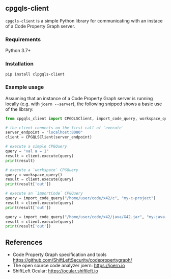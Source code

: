 ## cpgqls-client

`cpgqls-client` is a simple Python library for communicating with an instace of
a Code Property Graph server.

### Requirements

Python 3.7+

### Installation

```
pip install clpgqls-client
```

### Example usage

Assuming that an instance of a Code Property Graph server is running locally
(e.g. with `joern --server`), the following snipped shows a basic use of the
library:

```python
from cpgqls_client import CPGQLSClient, import_code_query, workspace_query

# the client connects on the first call of `execute`
server_endpoint = "localhost:8080"
client = CPGQLSClient(server_endpoint)

# execute a simple CPGQuery
query = "val a = 1"
result = client.execute(query)
print(result)

# execute a `workspace` CPGQuery
query = workspace_query()
result = client.execute(query)
print(result['out'])

# execute an `importCode` CPGQuery
query = import_code_query("/home/user/code/x42/c", "my-c-project")
result = client.execute(query)
print(result['out'])

query = import_code_query("/home/user/code/x42/java/X42.jar", "my-java-project")
result = client.execute(query)
print(result['out'])
```

## References

* Code Property Graph specification and tools
  https://github.com/ShiftLeftSecurity/codepropertygraph/
* The open source code analyzer joern: https://joern.io
* ShiftLeft Ocular: https://ocular.shiftleft.io

